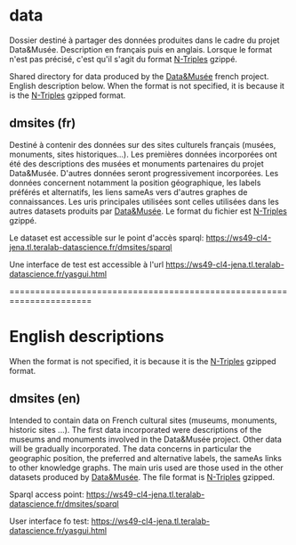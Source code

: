 # data
Dossier destiné à partager des données produites dans le cadre du projet Data&Musée. Description en français puis en anglais. Lorsque le format n'est pas précisé, c'est qu'il s'agit du format [N-Triples](https://en.wikipedia.org/wiki/N-Triples) gzippé.

Shared directory for data produced by the [Data&amp;Musée](http://datamusee.fr/) french project. English description below. When the format is not specified, it is because it is the [N-Triples](https://en.wikipedia.org/wiki/N-Triples) gzipped format.

## dmsites (fr)
Destiné à contenir des données sur des sites culturels français (musées, monuments, sites historiques...). Les premières données incorporées ont été des descriptions des musées et monuments partenaires du projet Data&Musée. D'autres données seront progressivement incorporées. Les données concernent notamment la position géographique, les labels préférés et alternatifs, les liens sameAs vers d'autres graphes de connaissances. Les uris principales utilisées sont celles utilisées dans les autres datasets produits par [Data&Musée](http://datamusee.fr/).
Le format du fichier est [N-Triples](https://en.wikipedia.org/wiki/N-Triples) gzippé.

Le dataset est accessible sur le point d'accès sparql:
https://ws49-cl4-jena.tl.teralab-datascience.fr/dmsites/sparql

Une interface de test est accessible à l'url
https://ws49-cl4-jena.tl.teralab-datascience.fr/yasgui.html

======================================================================
# English descriptions
When the format is not specified, it is because it is the [N-Triples](https://en.wikipedia.org/wiki/N-Triples) gzipped format.

## dmsites (en)
Intended to contain data on French cultural sites (museums, monuments, historic sites ...). The first data incorporated were descriptions of the museums and monuments involved in the Data&Musée project. Other data will be gradually incorporated. The data concerns in particular the geographic position, the preferred and alternative labels, the sameAs links to other knowledge graphs. The main uris used are those used in the other datasets produced by [Data&Musée](http://datamusee.fr/).
The file format is [N-Triples](https://en.wikipedia.org/wiki/N-Triples) gzipped.

Sparql access point:
https://ws49-cl4-jena.tl.teralab-datascience.fr/dmsites/sparql

User interface fo test:
https://ws49-cl4-jena.tl.teralab-datascience.fr/yasgui.html
